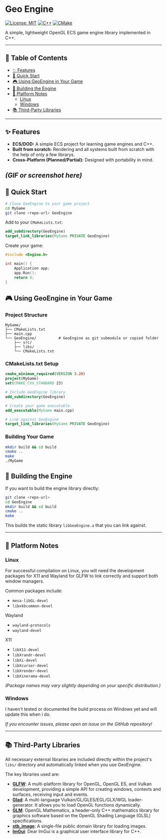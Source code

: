# Geo Engine

[![License: MIT](https://img.shields.io/badge/License-MIT-yellow.svg)](https://opensource.org/licenses/MIT)
[![C++](https://img.shields.io/badge/Language-C%2B%2B-blue.svg)](https://en.wikipedia.org/wiki/C%2B%2B)
[![CMake](https://img.shields.io/badge/Build-CMake-brightgreen.svg)](https://cmake.org/)

A simple, lightweight OpenGL ECS game engine library implemented in C++.

---

## 📖 Table of Contents

* [✨ Features](#-features)
* [🚀 Quick Start](#-quick-start)
* [🎮 Using GeoEngine in Your Game](#-using-geoengine-in-your-game)
* [🔧 Building the Engine](#-building-the-engine)
* [🐧 Platform Notes](#-platform-notes)
	* [Linux](#linux)
	* [Windows](#windows)
* [📚 Third-Party Libraries](#-third-party-libraries)

---

## ✨ Features

* **ECS/DOD:** A simple ECS project for learning game engines and C++.
* **Built from scratch:** Rendering and all systems built from scratch with the help of only a few librarys.
* **Cross-Platform (Planned/Partial):** Designed with portability in mind.

*(GIF or screenshot here)*
---

## 🚀 Quick Start

```bash
# Clone GeoEngine to your game project
cd MyGame
git clone <repo-url> GeoEngine
```

Add to your `CMakeLists.txt`:
```cmake
add_subdirectory(GeoEngine)
target_link_libraries(MyGame PRIVATE GeoEngine)
```

Create your game:
```cpp
#include <Engine.h>

int main() {
    Application app;
    app.Run();
    return 0;
}
```

## 🎮 Using GeoEngine in Your Game

### Project Structure
```
MyGame/
├── CMakeLists.txt
├── main.cpp
└── GeoEngine/          # GeoEngine as git submodule or copied folder
    ├── src/
    ├── libs/
    └── CMakeLists.txt
```

### CMakeLists.txt Setup
```cmake
cmake_minimum_required(VERSION 3.20)
project(MyGame)
set(CMAKE_CXX_STANDARD 23)

# Include GeoEngine library
add_subdirectory(GeoEngine)

# Create your game executable
add_executable(MyGame main.cpp)

# Link against GeoEngine
target_link_libraries(MyGame PRIVATE GeoEngine)
```

### Building Your Game
```bash
mkdir build && cd build
cmake ..
make
./MyGame
```

## 🔧 Building the Engine

If you want to build the engine library directly:

```bash
git clone <repo-url>
cd GeoEngine
mkdir build && cd build
cmake ..
make
```

This builds the static library `libGeoEngine.a` that you can link against.

---

## 🐧 Platform Notes

### Linux

For successful compilation on Linux, you will need the development packages for X11 and Wayland for GLFW to link correctly and support both window managers.

Common packages include:
* `mesa-libGL-devel`
* `libxkbcommon-devel`

Wayland
* `wayland-protocols`
* `wayland-devel`

X11
* `libX11-devel`
* `libXrandr-devel`
* `libXi-devel`
* `libXcursor-devel`
* `libXrender-devel`
* `libXinerama-devel`

*(Package names may vary slightly depending on your specific distribution.)*

### Windows

I haven't tested or documented the build process on Windows yet and will update this when i do.

*If you encounter issues, please open an issue on the GitHub repository!*

---

## 📚 Third-Party Libraries

All necessary external libraries are included directly within the project's `libs/` directory and automatically linked when you use GeoEngine.

The key libraries used are:

* [**GLFW**](https://www.glfw.org/): A multi-platform library for OpenGL, OpenGL ES, and Vulkan development, providing a simple API for creating windows, contexts and surfaces, receiving input and events.
* [**Glad**](https://glad.dav1d.de/): A multi-language Vulkan/GL/GLES/EGL/GLX/WGL loader-generator. It allows you to load OpenGL functions dynamically.
* [**GLM**](https://glm.g-truc.net/): OpenGL Mathematics, a header-only C++ mathematics library for graphics software based on the OpenGL Shading Language (GLSL) specifications.
* [**stb_image**](https://github.com/nothings/stb/blob/master/stb_image.h): A single-file public domain library for loading images.
* [**ImGui**](https://github.com/ocornut/imgui): Dear ImGui is a graphical user interface library for C++.
